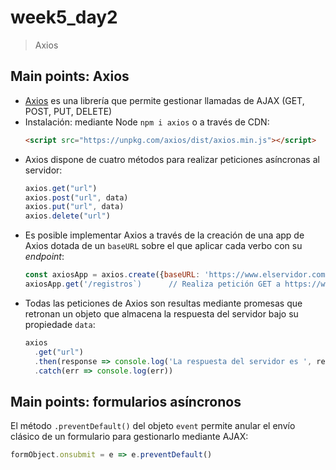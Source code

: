 # week5_day2

>
> Axios
>


## Main points: Axios

- <a href="https://www.npmjs.com/package/axios">Axios</a> es una librería que permite gestionar llamadas de AJAX (GET, POST, PUT, DELETE)
- Instalación: mediante Node `npm i axios` o a través de CDN:
  ````html
  <script src="https://unpkg.com/axios/dist/axios.min.js"></script>
- Axios dispone de cuatro métodos para realizar peticiones asíncronas al servidor:
  ````javascript
  axios.get("url")
  axios.post("url", data)
  axios.put("url", data)
  axios.delete("url")
  ````
- Es posible implementar Axios a través de la creación de una app de Axios dotada de un `baseURL` sobre el que aplicar cada verbo con su *endpoint*:
  ````javascript
  const axiosApp = axios.create({baseURL: 'https://www.elservidor.com/api'})
  axiosApp.get('/registros`)      // Realiza petición GET a https://www.elservidor.com/api/registros
  ````
- Todas las peticiones de Axios son resultas mediante promesas que retronan un objeto que almacena la respuesta del servidor bajo su propiedade `data`:
  ````javascript
  axios
    .get("url")
    .then(response => console.log('La respuesta del servidor es ', response.data)
    .catch(err => console.log(err))
  ````

## Main points: formularios asíncronos
El método `.preventDefault()` del objeto `event` permite anular el envío clásico de un formulario para gestionarlo mediante AJAX:
  ````javascript
  formObject.onsubmit = e => e.preventDefault()
  ````


